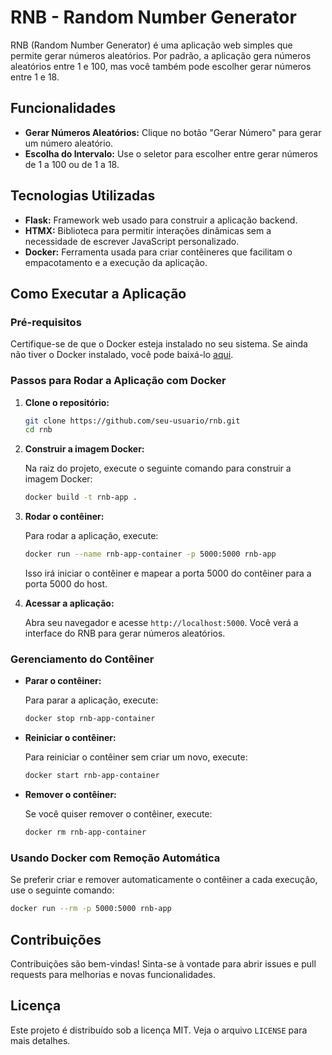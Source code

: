 
# RNB - Random Number Generator

RNB (Random Number Generator) é uma aplicação web simples que permite gerar números aleatórios. Por padrão, a aplicação gera números aleatórios entre 1 e 100, mas você também pode escolher gerar números entre 1 e 18.

## Funcionalidades

- **Gerar Números Aleatórios:** Clique no botão "Gerar Número" para gerar um número aleatório.
- **Escolha do Intervalo:** Use o seletor para escolher entre gerar números de 1 a 100 ou de 1 a 18.

## Tecnologias Utilizadas

- **Flask:** Framework web usado para construir a aplicação backend.
- **HTMX:** Biblioteca para permitir interações dinâmicas sem a necessidade de escrever JavaScript personalizado.
- **Docker:** Ferramenta usada para criar contêineres que facilitam o empacotamento e a execução da aplicação.

## Como Executar a Aplicação

### Pré-requisitos

Certifique-se de que o Docker esteja instalado no seu sistema. Se ainda não tiver o Docker instalado, você pode baixá-lo [aqui](https://www.docker.com/products/docker-desktop).

### Passos para Rodar a Aplicação com Docker

1. **Clone o repositório:**

   ```bash
   git clone https://github.com/seu-usuario/rnb.git
   cd rnb
   ```

2. **Construir a imagem Docker:**

   Na raiz do projeto, execute o seguinte comando para construir a imagem Docker:

   ```bash
   docker build -t rnb-app .
   ```

3. **Rodar o contêiner:**

   Para rodar a aplicação, execute:

   ```bash
   docker run --name rnb-app-container -p 5000:5000 rnb-app
   ```

   Isso irá iniciar o contêiner e mapear a porta 5000 do contêiner para a porta 5000 do host.

4. **Acessar a aplicação:**

   Abra seu navegador e acesse `http://localhost:5000`. Você verá a interface do RNB para gerar números aleatórios.

### Gerenciamento do Contêiner

- **Parar o contêiner:**

  Para parar a aplicação, execute:

  ```bash
  docker stop rnb-app-container
  ```

- **Reiniciar o contêiner:**

  Para reiniciar o contêiner sem criar um novo, execute:

  ```bash
  docker start rnb-app-container
  ```

- **Remover o contêiner:**

  Se você quiser remover o contêiner, execute:

  ```bash
  docker rm rnb-app-container
  ```

### Usando Docker com Remoção Automática

Se preferir criar e remover automaticamente o contêiner a cada execução, use o seguinte comando:

```bash
docker run --rm -p 5000:5000 rnb-app
```

## Contribuições

Contribuições são bem-vindas! Sinta-se à vontade para abrir issues e pull requests para melhorias e novas funcionalidades.

## Licença

Este projeto é distribuído sob a licença MIT. Veja o arquivo `LICENSE` para mais detalhes.
